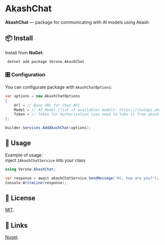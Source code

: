# AkashChat  

**AkashChat** — package for communicating with AI models using Akash 

## 📦 Install  

Install from **NuGet**:  
```sh
 dotnet add package Verone.AkashChat
```

### 🎛 Configuration
You can configurate package with `AkashChatOptions`:

```csharp
var options = new AkashChatOptions
{
    Url = // Base URL for Chat API
    Model = // AI Model (list of availables models: https://chatapi.akash.network/documentation)
    Token = // Token for Authorization (you need to take it from akash.network)
};

builder.Services.AddAkashChat(options);
```

## 🚀 Usage  

Example of usage:  
inject `IAkashChatService` into your class

```csharp
using Verone.AkashChat;

var response = await akashChatService.SendMessage("Hi, how are you?");
Console.WriteLine(response);
``` 

## 📝 License  

[MIT](LICENSE).

## 🔗 Links
[Nuget](https://www.nuget.org/packages/Verone.AkashChat/).
